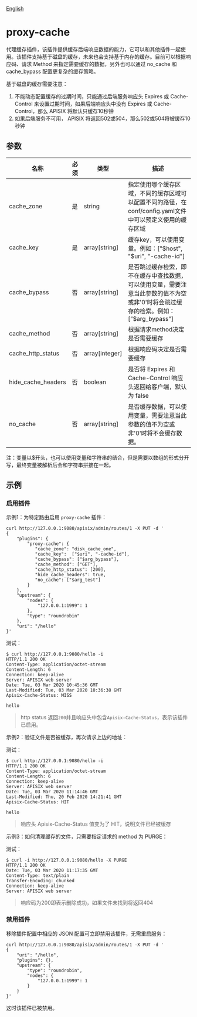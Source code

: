 <!--
#
# Licensed to the Apache Software Foundation (ASF) under one or more
# contributor license agreements.  See the NOTICE file distributed with
# this work for additional information regarding copyright ownership.
# The ASF licenses this file to You under the Apache License, Version 2.0
# (the "License"); you may not use this file except in compliance with
# the License.  You may obtain a copy of the License at
#
#     http://www.apache.org/licenses/LICENSE-2.0
#
# Unless required by applicable law or agreed to in writing, software
# distributed under the License is distributed on an "AS IS" BASIS,
# WITHOUT WARRANTIES OR CONDITIONS OF ANY KIND, either express or implied.
# See the License for the specific language governing permissions and
# limitations under the License.
#
-->

[English](proxy-cache.md)

# proxy-cache

代理缓存插件，该插件提供缓存后端响应数据的能力，它可以和其他插件一起使用。该插件支持基于磁盘的缓存，未来也会支持基于内存的缓存。目前可以根据响应码、请求 Method 来指定需要缓存的数据，另外也可以通过 no_cache 和 cache_bypass 配置更复杂的缓存策略。

基于磁盘的缓存需要注意：

1. 不能动态配置缓存的过期时间，只能通过后端服务响应头 Expires 或 Cache-Control 来设置过期时间，如果后端响应头中没有 Expires 或 Cache-Control，那么 APISIX 将默认只缓存10秒钟
2. 如果后端服务不可用， APISIX 将返回502或504，那么502或504将被缓存10秒钟

## 参数

|名称    |必须|类型|描述|
|------- |-----|------|------|
|cache_zone|是|string|指定使用哪个缓存区域，不同的缓存区域可以配置不同的路径，在conf/config.yaml文件中可以预定义使用的缓存区域|
|cache_key|是|array[string]|缓存key，可以使用变量。例如：["$host", "$uri", "-cache-id"]|
|cache_bypass|否|array[string]|是否跳过缓存检索，即不在缓存中查找数据，可以使用变量，需要注意当此参数的值不为空或非'0'时将会跳过缓存的检索。例如：["$arg_bypass"]|
|cache_method|否|array[string]|根据请求method决定是否需要缓存|
|cache_http_status|否|array[integer]|根据响应码决定是否需要缓存|
|hide_cache_headers|否|boolean|是否将 Expires 和 Cache-Control 响应头返回给客户端，默认为 false|
|no_cache|否|array[string]|是否缓存数据，可以使用变量，需要注意当此参数的值不为空或非'0'时将不会缓存数据。|

注：变量以$开头，也可以使用变量和字符串的结合，但是需要以数组的形式分开写，最终变量被解析后会和字符串拼接在一起。

## 示例

### 启用插件

示例1：为特定路由启用 `proxy-cache` 插件：

```shell
curl http://127.0.0.1:9080/apisix/admin/routes/1 -X PUT -d '
{
    "plugins": {
        "proxy-cache": {
           "cache_zone": "disk_cache_one",
           "cache_key":  ["$uri", "-cache-id"],
           "cache_bypass": ["$arg_bypass"],
           "cache_method": ["GET"],
           "cache_http_status": [200],
           "hide_cache_headers": true,
           "no_cache": ["$arg_test"]
        }
    },
    "upstream": {
        "nodes": {
            "127.0.0.1:1999": 1
        },
        "type": "roundrobin"
    },
    "uri": "/hello"
}'
```

测试：

```shell
$ curl http://127.0.0.1:9080/hello -i
HTTP/1.1 200 OK
Content-Type: application/octet-stream
Content-Length: 6
Connection: keep-alive
Server: APISIX web server
Date: Tue, 03 Mar 2020 10:45:36 GMT
Last-Modified: Tue, 03 Mar 2020 10:36:38 GMT
Apisix-Cache-Status: MISS

hello
```

> http status 返回`200`并且响应头中包含`Apisix-Cache-Status`，表示该插件已启用。

示例2：验证文件是否被缓存，再次请求上边的地址：

测试：

```shell
$ curl http://127.0.0.1:9080/hello -i
HTTP/1.1 200 OK
Content-Type: application/octet-stream
Content-Length: 6
Connection: keep-alive
Server: APISIX web server
Date: Tue, 03 Mar 2020 11:14:46 GMT
Last-Modified: Thu, 20 Feb 2020 14:21:41 GMT
Apisix-Cache-Status: HIT

hello
```

> 响应头  Apisix-Cache-Status 值变为了 HIT，说明文件已经被缓存

示例3：如何清理缓存的文件，只需要指定请求的 method 为 PURGE：

测试：

```shell
$ curl -i http://127.0.0.1:9080/hello -X PURGE
HTTP/1.1 200 OK
Date: Tue, 03 Mar 2020 11:17:35 GMT
Content-Type: text/plain
Transfer-Encoding: chunked
Connection: keep-alive
Server: APISIX web server
```

> 响应码为200即表示删除成功，如果文件未找到将返回404

### 禁用插件

移除插件配置中相应的 JSON 配置可立即禁用该插件，无需重启服务：

```shell
curl http://127.0.0.1:9080/apisix/admin/routes/1 -X PUT -d '
{
    "uri": "/hello",
    "plugins": {},
    "upstream": {
        "type": "roundrobin",
        "nodes": {
            "127.0.0.1:1999": 1
        }
    }
}'
```

这时该插件已被禁用。
